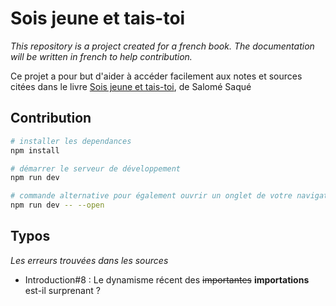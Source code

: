 # Sois jeune et tais-toi
*This repository is a project created for a french book. The documentation will be written in french to help contribution.*

Ce projet a pour but d'aider à accéder facilement aux notes et sources citées dans le livre [Sois jeune et tais-toi](https://www.payot-rivages.fr/payot/livre/sois-jeune-et-tais-toi-9782228931632), de Salomé Saqué
## Contribution

```bash
# installer les dependances
npm install

# démarrer le serveur de développement
npm run dev

# commande alternative pour également ouvrir un onglet de votre navigateur sur l'application
npm run dev -- --open
```

## Typos
*Les erreurs trouvées dans les sources*
- Introduction#8 : Le dynamisme récent des <s>importantes</s> **importations** est-il surprenant ?